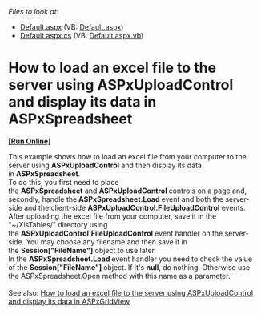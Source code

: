 <!-- default file list -->
*Files to look at*:

* [Default.aspx](./CS/Default.aspx) (VB: [Default.aspx](./VB/Default.aspx))
* [Default.aspx.cs](./CS/Default.aspx.cs) (VB: [Default.aspx.vb](./VB/Default.aspx.vb))
<!-- default file list end -->
# How to load an excel file to the server using ASPxUploadControl and display its data in ASPxSpreadsheet
<!-- run online -->
**[[Run Online]](https://codecentral.devexpress.com/t119832/)**
<!-- run online end -->


This example shows how to load an excel file from your computer to the server using <strong>ASP</strong><strong>xUploadControl</strong> and then display its data in <strong>ASPxSpreadsheet</strong>.<br>To do this, you first need to place the <strong>ASPxSpreadsheet</strong> and <strong>ASPxUploadControl </strong>controls on a page and, secondly, handle the<strong> ASPxSpreadsheet.Load </strong>event and both the server-side and the client-side <strong>ASPxUploadControl</strong><strong>.FileUploadControl</strong> events.<br>After uploading the excel file from your computer, save it in the "~/XlsTables/" directory using the <strong>ASPxUploadControl.FileUploadControl</strong> event handler on the server-side. You may choose any filename and then save it in the <strong>Session["FileName"]</strong> object to use later.<br>In the <strong>ASPxSpreadsheet.<strong>Load </strong></strong>event handler you need to check the value of the <strong>Session</strong><strong>[</strong><strong>"</strong><strong>FileName</strong><strong>"</strong><strong>]</strong><strong> </strong>object. If it's <strong>null</strong>, do nothing. Otherwise use the ASPxSpreadsheet.Open method with this name as a parameter.<br><br>See also: <a href="https://www.devexpress.com/Support/Center/p/E5199">How to load an excel file to the server using ASPxUploadControl and display its data in ASPxGridView</a>

<br/>


